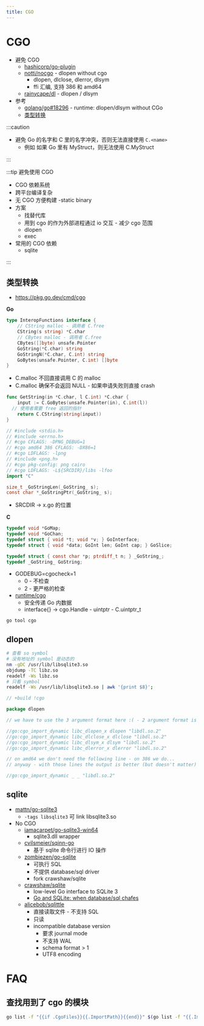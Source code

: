 ```yaml
---
title: CGO
---
```


# CGO

- 避免 CGO
  - [hashicorp/go-plugin](https://github.com/hashicorp/go-plugin)
  - [notti/nocgo](https://github.com/notti/nocgo) - dlopen without cgo
    - dlopen, dlclose, dlerror, dlsym
    - ffi 汇编, 支持 386 和 amd64
  - [rainycape/dl](https://github.com/rainycape/dl) - dlopen / dlsym
- 参考
  - [golang/go#18296](https://github.com/golang/go/issues/18296) - runtime: dlopen/dlsym without CGo
  - [类型转换](https://gist.github.com/zchee/b9c99695463d8902cd33)

:::caution

- 避免 Go 的名字和 C 里的名字冲突，否则无法直接使用 `C.<name>`
  - 例如 如果 Go 里有 MyStruct，则无法使用 C.MyStruct

:::

:::tip 避免使用 CGO

- CGO 依赖系统
- 跨平台编译复杂
- 无 CGO 方便构建 -static binary
- 方案
  - 找替代库
  - 用到 cgo 的作为外部进程通过 io 交互 - 减少 cgo 范围
  - dlopen
  - exec
- 常用的 CGO 依赖
  - sqlite

:::

## 类型转换

- https://pkg.go.dev/cmd/cgo

**Go**
```go
type InteropFunctions interface {
	// CString malloc - 调用者 C.free
	CString(s string) *C.char
	// CBytes malloc - 调用者 C.free
	CBytes([]byte) unsafe.Pointer
	GoString(*C.char) string
	GoStringN(*C.char, C.int) string
	GoBytes(unsafe.Pointer, C.int) []byte
}
```

- C.malloc 不回直接调用 C 的 malloc
- C.malloc 确保不会返回 NULL - 如果申请失败则直接 crash

```go
func GetString(in *C.char, l C.int) *C.char {
	input := C.GoBytes(unsafe.Pointer(in), C.int(l))
  // 使用者需要 free 返回的指针
	return C.CString(string(input))
}
```

```go
// #include <stdio.h>
// #include <errno.h>
// #cgo CFLAGS: -DPNG_DEBUG=1
// #cgo amd64 386 CFLAGS: -DX86=1
// #cgo LDFLAGS: -lpng
// #include <png.h>
// #cgo pkg-config: png cairo
// #cgo LDFLAGS: -L${SRCDIR}/libs -lfoo
import "C"
```

```c title="C 注释中可用的特殊函数"
size_t _GoStringLen(_GoString_ s);
const char *_GoStringPtr(_GoString_ s);
```

- SRCDIR -> x.go 的位置

**C**

```c
typedef void *GoMap;
typedef void *GoChan;
typedef struct { void *t; void *v; } GoInterface;
typedef struct { void *data; GoInt len; GoInt cap; } GoSlice;

typedef struct { const char *p; ptrdiff_t n; } _GoString_;
typedef _GoString_ GoString;
```

- GODEBUG=cgocheck=1
  - 0 - 不检查
  - 2 - 更严格的检查
- [runtime/cgo](https://pkg.go.dev/runtime/cgo)
  - 安全传递 Go 内数据
  - interface{} -> cgo.Handle - uintptr - C.uintptr_t

```bash
go tool cgo
```

## dlopen

```bash
# 查看 so symbol
# 没有地址的 symbol 是动态的
nm -gDC /usr/lib/libsqlite3.so
objdump -TC libz.so
readelf -Ws libz.so
# 只看 symbol
readelf -Ws /usr/lib/libsqlite3.so | awk '{print $8}';
```

```go
// +build !cgo

package dlopen

// we have to use the 3 argument format here :( - 2 argument format is only allowed from inside cgo

//go:cgo_import_dynamic libc_dlopen_x dlopen "libdl.so.2"
//go:cgo_import_dynamic libc_dlclose_x dlclose "libdl.so.2"
//go:cgo_import_dynamic libc_dlsym_x dlsym "libdl.so.2"
//go:cgo_import_dynamic libc_dlerror_x dlerror "libdl.so.2"

// on amd64 we don't need the following line - on 386 we do...
// anyway - with those lines the output is better (but doesn't matter) - without it on amd64 we get multiple DT_NEEDED with "libc.so.6" etc

//go:cgo_import_dynamic _ _ "libdl.so.2"
```

## sqlite

- [mattn/go-sqlite3](https://github.com/mattn/go-sqlite3)
  - `-tags libsqlite3` 可 link libsqlite3.so
- No CGO
  - [iamacarpet/go-sqlite3-win64](https://github.com/iamacarpet/go-sqlite3-win64)
    - sqlite3.dll wrapper
  - [cvilsmeier/sqinn-go](https://github.com/cvilsmeier/sqinn-go)
    - 基于 sqlite 命令行进行 IO 操作
  - [zombiezen/go-sqlite](https://github.com/zombiezen/go-sqlite)
    - 可执行 SQL
    - 不提供 database/sql driver
    - fork crawshaw/sqlite
  - [crawshaw/sqlite](https://github.com/crawshaw/sqlite)
    -  low-level Go interface to SQLite 3
    - [Go and SQLite: when database/sql chafes](https://crawshaw.io/blog/go-and-sqlite)
  - [alicebob/sqlittle](https://github.com/alicebob/sqlittle)
    - 直接读取文件 - 不支持 SQL
    - 只读
    - incompatible database version
      - 要求 journal mode
      - 不支持 WAL
      - schema format > 1
      - UTF8 encoding

# FAQ

## 查找用到了 cgo 的模块

```bash
go list -f "{{if .CgoFiles}}{{.ImportPath}}{{end}}" $(go list -f "{{.ImportPath}}{{range .Deps}} {{.}}{{end}}" ./... )
```
